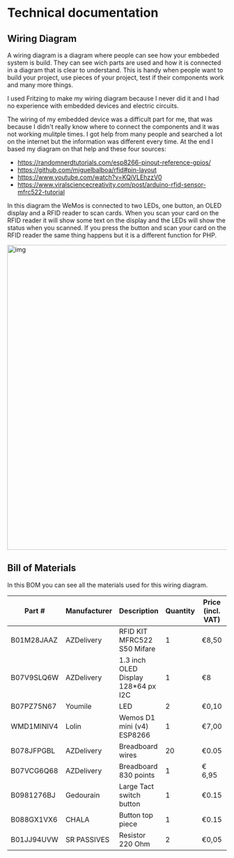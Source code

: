 # Technical documentation

## Wiring Diagram

A wiring diagram is a diagram where people can see how your embbeded system is build. They can see wich parts are used and how it is connected in a diagram that is clear to understand. This is handy when people want to build your project, use pieces of your project, test if their components work and many more things.

I used Fritzing to make my wiring diagram because I never did it and I had no experience with embedded devices and electric circuits.

The wiring of my embedded device was a difficult part for me, that was because I didn't really know where to connect the components and it was not working mulitple times. I got help from many people and searched a lot on the internet but the information was different every time. At the end I based my diagram on that help and these four sources:

- https://randomnerdtutorials.com/esp8266-pinout-reference-gpios/
- https://github.com/miguelbalboa/rfid#pin-layout
- https://www.youtube.com/watch?v=KQiVLEhzzV0
- https://www.viralsciencecreativity.com/post/arduino-rfid-sensor-mfrc522-tutorial

In this diagram the WeMos is connected to two LEDs, one button, an OLED display and a RFID reader to scan cards.
When you scan your card on the RFID reader it will show some text on the display and the LEDs will show the status when you scanned. If you press the button and scan your card on the RFID reader the same thing happens but it is a different function for PHP.

<img src="../../assets/diagram.png" alt="img" width="700" height="auto">

## Bill of Materials

In this BOM you can see all the materials used for this wiring diagram.

| Part #     | Manufacturer | Description                          | Quantity | Price (incl. VAT) | Subtotal (incl. VAT) | Example url                                                                                                                                                                                                  |
| ---------- | ------------ | ------------------------------------ | -------- | ----------------- | -------------------- | ------------------------------------------------------------------------------------------------------------------------------------------------------------------------------------------------------------ |
| B01M28JAAZ | AZDelivery   | RFID KIT MFRC522 S50 Mifare          | 1        | €8,50             | €8,50                | <a href="https://www.tinytronics.nl/shop/nl/communicatie-en-signalen/draadloos/rfid/rfid-kit-mfrc522-s50-mifare-met-kaart-en-key-tag">Link</a>                                                               |
| B07V9SLQ6W | AZDelivery   | 1.3 inch OLED Display 128\*64 px I2C | 1        | €8                | €8                   | <a href="https://www.tinytronics.nl/shop/nl/displays/oled/1.3-inch-oled-display-128*64-pixels-blauw-i2c">Link</a>                                                                                            |
| B07PZ75N67 | Youmile      | LED                                  | 2        | €0,10             | €0,20                | <a href="https://www.tinytronics.nl/shop/nl/componenten/led's/led's/blauwe-led-3mm-diffuus">Link</a>                                                                                                         |
| WMD1MINIV4 | Lolin        | Wemos D1 mini (v4) ESP8266           | 1        | €7,00             | €7,00                | <a href="https://www.tinytronics.nl/shop/nl/development-boards/microcontroller-boards/met-wi-fi/wemos-d1-mini-v4-esp8266-ch340">Link</a>                                                                     |
| B078JFPGBL | AZDelivery   | Breadboard wires                     | 20       | €0.05             | €1,00                | <a href="https://www.tinytronics.nl/shop/nl/kabels-en-connectoren/kabels-en-adapters/prototyping-draden/dupont-compatible-en-jumper/dupont-jumper-draad-male-male-10cm-10-draden">Link</a>                   |
| B07VCG6Q68 | AZDelivery   | Breadboard 830 points                | 1        | € 6,95            | € 6,95               | <a href="https://www.kiwi-electronics.com/nl/830-punt-breadboard-wit-544?country=NL&utm_term=544&gclid=CjwKCAjw38SoBhB6EiwA8EQVLtEnh5ecBZ4scp3H5lQAI4srRDuxxGiHDXFtR06hub2JDiwfcF9QlRoCTjEQAvD_BwE">Link</a> |
| B0981276BJ | Gedourain    | Large Tact switch button             | 1        | €0.15             | €0.15                | <a href="https://www.tinytronics.nl/shop/nl/schakelaars/manuele-schakelaars/printplaatschakelaars/breadboard-tactile-pushbutton-switch-momentary-2pin-6*6*5mm">Link</a>                                      |
| B088GX1VX6 | CHALA        | Button top piece                     | 1        | €0.15             | €0.15                | <a href="https://www.tinytronics.nl/shop/nl/componenten/knoppen,-doppen-en-kapjes/knopkapje-voor-tactile-pushbutton-switch-momentary-12x12x7.3mm-zwart">Link</a>                                             |
| B01JJ94UVW | SR PASSIVES  | Resistor 220 Ohm                     | 2        | €0,05             | €0,10                | <a href="https://www.tinytronics.nl/shop/index.php?route=product/search&search=Resistor">Link</a>                                                                                                            |
